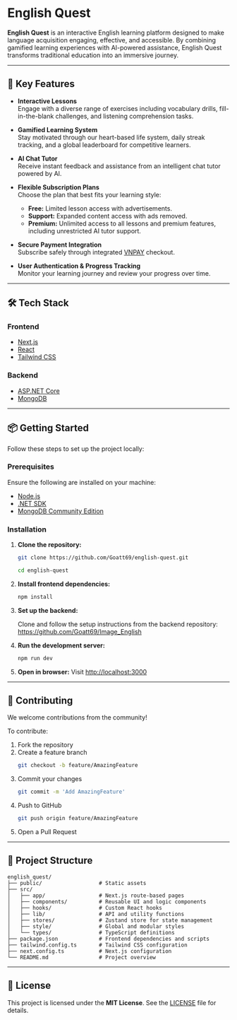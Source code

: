 # English Quest

**English Quest** is an interactive English learning platform designed to make language acquisition engaging, effective, and accessible. By combining gamified learning experiences with AI-powered assistance, English Quest transforms traditional education into an immersive journey.

---

## 🚀 Key Features

- **Interactive Lessons**  
  Engage with a diverse range of exercises including vocabulary drills, fill-in-the-blank challenges, and listening comprehension tasks.

- **Gamified Learning System**  
  Stay motivated through our heart-based life system, daily streak tracking, and a global leaderboard for competitive learners.

- **AI Chat Tutor**  
  Receive instant feedback and assistance from an intelligent chat tutor powered by AI.

- **Flexible Subscription Plans**  
  Choose the plan that best fits your learning style:
    - **Free:** Limited lesson access with advertisements.
    - **Support:** Expanded content access with ads removed.
    - **Premium:** Unlimited access to all lessons and premium features, including unrestricted AI tutor support.

- **Secure Payment Integration**  
  Subscribe safely through integrated [VNPAY](https://vnpay.vn/) checkout.

- **User Authentication & Progress Tracking**  
  Monitor your learning journey and review your progress over time.

---

## 🛠️ Tech Stack

### Frontend
- [Next.js](https://nextjs.org/)
- [React](https://reactjs.org/)
- [Tailwind CSS](https://tailwindcss.com/)

### Backend
- [ASP.NET Core](https://dotnet.microsoft.com/apps/aspnet)
- [MongoDB](https://www.mongodb.com/)

---

## 📦 Getting Started

Follow these steps to set up the project locally:

### Prerequisites

Ensure the following are installed on your machine:
- [Node.js](https://nodejs.org/)
- [.NET SDK](https://dotnet.microsoft.com/download)
- [MongoDB Community Edition](https://www.mongodb.com/try/download/community)

### Installation

1. **Clone the repository:**
   ```bash
   git clone https://github.com/Goatt69/english-quest.git
   ```
   
   ```bash
   cd english-quest
   ```

2. **Install frontend dependencies:**
   ```bash
   npm install
   ```

3. **Set up the backend:**

   Clone and follow the setup instructions from the backend repository: https://github.com/Goatt69/Image_English

4. **Run the development server:**
   ```bash
   npm run dev
   ```

5. **Open in browser:**
   Visit [http://localhost:3000](http://localhost:3000)

---

## 🌱 Contributing

We welcome contributions from the community!

To contribute:

1. Fork the repository
2. Create a feature branch
   ```bash
   git checkout -b feature/AmazingFeature
   ```
3. Commit your changes
   ```bash
   git commit -m 'Add AmazingFeature'
   ```
4. Push to GitHub
   ```bash
   git push origin feature/AmazingFeature
   ```
5. Open a Pull Request

---

## 📁 Project Structure

```
english_quest/
├── public/                  # Static assets
├── src/
│   ├── app/                 # Next.js route-based pages
│   ├── components/          # Reusable UI and logic components
│   ├── hooks/               # Custom React hooks
│   ├── lib/                 # API and utility functions
│   ├── stores/              # Zustand store for state management
│   ├── style/               # Global and modular styles
│   └── types/               # TypeScript definitions
├── package.json             # Frontend dependencies and scripts
├── tailwind.config.ts       # Tailwind CSS configuration
├── next.config.ts           # Next.js configuration
└── README.md                # Project overview
```

---

## 📄 License

This project is licensed under the **MIT License**. See the [LICENSE](./LICENSE) file for details.
